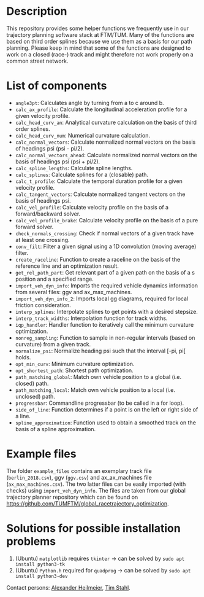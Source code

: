 # Description
This repository provides some helper functions we frequently use in our trajectory planning software stack at FTM/TUM.
Many of the functions are based on third order splines because we use them as a basis for our path planning.
Please keep in mind that some of the functions are designed to work on a closed (race-) track and might therefore
not work properly on a common street network.

# List of components
* `angle3pt`: Calculates angle by turning from a to c around b.
* `calc_ax_profile`: Calculate the longitudinal acceleration profile for a given velocity profile.
* `calc_head_curv_an`: Analytical curvature calculation on the basis of third order splines.
* `calc_head_curv_num`: Numerical curvature calculation.
* `calc_normal_vectors`: Calculate normalized normal vectors on the basis of headings psi (psi - pi/2).
* `calc_normal_vectors_ahead`: Calculate normalized normal vectors on the basis of headings psi (psi + pi/2).
* `calc_spline_lengths`: Calculate spline lengths.
* `calc_splines`: Calculate splines for a (closable) path.
* `calc_t_profile`: Calculate the temporal duration profile for a given velocity profile.
* `calc_tangent_vectors`: Calculate normalized tangent vectors on the basis of headings psi.
* `calc_vel_profile`: Calculate velocity profile on the basis of a forward/backward solver.
* `calc_vel_profile_brake`: Calculate velocity profile on the basis of a pure forward solver.
* `check_normals_crossing`: Check if normal vectors of a given track have at least one crossing.
* `conv_filt`: Filter a given signal using a 1D convolution (moving average) filter.
* `create_raceline`: Function to create a raceline on the basis of the reference line and an optimization result.
* `get_rel_path_part`: Get relevant part of a given path on the basis of a s position and a specified range.
* `import_veh_dyn_info`: Imports the required vehicle dynamics information from several files: ggv and ax_max_machines.
* `import_veh_dyn_info_2`: Imports local gg diagrams, required for local friction consideration.
* `interp_splines`: Interpolate splines to get points with a desired stepsize.
* `interp_track_widths`: Interpolation function for track widths.
* `iqp_handler`: Handler function to iteratively call the minimum curvature optimization.
* `nonreg_sampling`: Function to sample in non-regular intervals (based on curvature) from a given track.
* `normalize_psi`: Normalize heading psi such that the interval [-pi, pi[ holds.
* `opt_min_curv`: Minimum curvature optimization.
* `opt_shortest_path`: Shortest path optimization.
* `path_matching_global`: Match own vehicle position to a global (i.e. closed) path.
* `path_matching_local`: Match own vehicle position to a local (i.e. unclosed) path.
* `progressbar`: Commandline progressbar (to be called in a for loop).
* `side_of_line`: Function determines if a point is on the left or right side of a line.
* `spline_approximation`: Function used to obtain a smoothed track on the basis of a spline approximation.

# Example files
The folder `example_files` contains an exemplary track file (`berlin_2018.csv`), ggv (`ggv.csv`) and ax_ax_machines file
(`ax_max_machines.csv`). The two latter files can be easily imported (with checks) using `import_veh_dyn_info`. The
files are taken from our global trajectory planner repository which can be found on
https://github.com/TUMFTM/global_racetrajectory_optimization.

# Solutions for possible installation problems
1) (Ubuntu) `matplotlib` requires `tkinter` -> can be solved by `sudo apt install python3-tk` 
2) (Ubuntu) `Python.h` required for `quadprog` -> can be solved by `sudo apt install python3-dev` 

Contact persons: [Alexander Heilmeier](mailto:alexander.heilmeier@tum.de), [Tim Stahl](mailto:stahl@ftm.mw.tum.de).
